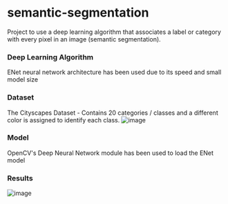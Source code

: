 # semantic-segmentation
 
Project to use a deep learning algorithm that associates a label or category with every pixel in an image (semantic segmentation).

### Deep Learning Algorithm
ENet neural network architecture has been used due to its speed and small model size

### Dataset
The Cityscapes Dataset - Contains 20 categories / classes and a different color is assigned to identify each class.
![image](https://user-images.githubusercontent.com/14955987/209276029-927d0a57-50a8-4bd6-8400-babe71b9111b.png)

### Model
OpenCV's Deep Neural Network module has been used to load the ENet model

### Results
![image](https://user-images.githubusercontent.com/14955987/209277088-f8c43b70-3119-43b1-88a1-b0d36115c0c7.png)
